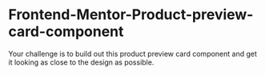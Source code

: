 # Frontend-Mentor-Product-preview-card-component
Your challenge is to build out this product preview card component and get it looking as close to the design as possible.
